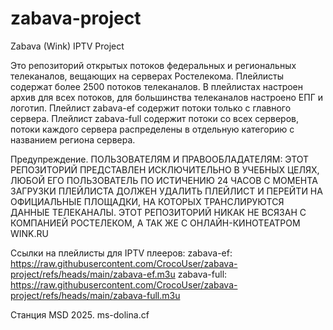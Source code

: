 # zabava-project
Zabava (Wink) IPTV Project

Это репозиторий открытых потоков федеральных и региональных телеканалов, вещающих на серверах Ростелекома. Плейлисты содержат более 2500 потоков телеканалов. В плейлистах настроен архив для всех потоков, для большинства телеканалов настроено ЕПГ и логотип. Плейлист zabava-ef содержит потоки только с главного сервера. Плейлист zabava-full содержит потоки со всех серверов, потоки каждого сервера распределены в отдельную категорию с названием региона сервера.

Предупреждение. ПОЛЬЗОВАТЕЛЯМ И ПРАВООБЛАДАТЕЛЯМ: ЭТОТ РЕПОЗИТОРИЙ ПРЕДСТАВЛЕН ИСКЛЮЧИТЕЛЬНО В УЧЕБНЫХ ЦЕЛЯХ, ЛЮБОЙ ЕГО ПОЛЬЗОВАТЕЛЬ ПО ИСТИЧЕНИЮ 24 ЧАСОВ С МОМЕНТА ЗАГРУЗКИ ПЛЕЙЛИСТА ДОЛЖЕН УДАЛИТЬ ПЛЕЙЛИСТ И ПЕРЕЙТИ НА ОФИЦИАЛЬНЫЕ ПЛОЩАДКИ, НА КОТОРЫХ ТРАНСЛИРУЮТСЯ ДАННЫЕ ТЕЛЕКАНАЛЫ. ЭТОТ РЕПОЗИТОРИЙ НИКАК НЕ ВСЯЗАН С КОМПАНИЕЙ РОСТЕЛЕКОМ, А ТАК ЖЕ С ОНЛАЙН-КИНОТЕАТРОМ WINK.RU

Ссылки на плейлисты для IPTV плееров:
zabava-ef: https://raw.githubusercontent.com/CrocoUser/zabava-project/refs/heads/main/zabava-ef.m3u
zabava-full: https://raw.githubusercontent.com/CrocoUser/zabava-project/refs/heads/main/zabava-full.m3u

Станция MSD 2025. ms-dolina.cf
